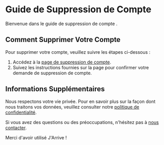 # Guide de Suppression de Compte

Bienvenue dans le guide de suppression de compte .

## Comment Supprimer Votre Compte

Pour supprimer votre compte, veuillez suivre les étapes ci-dessous :

1. Accédez à la [page de suppression de compte](https://github.com/Taxijarrive/R-gles-de-confidentialit-/blob/main/R%C3%A8gles-de-confidentialit%C3%A9.md).
2. Suivez les instructions fournies sur la page pour confirmer votre demande de suppression de compte.

## Informations Supplémentaires

Nous respectons votre vie privée. Pour en savoir plus sur la façon dont nous traitons vos données, veuillez consulter notre [politique de confidentialité](https://github.com/Taxijarrive/R-gles-de-confidentialit-/blob/main/R%C3%A8gles-de-confidentialit%C3%A9.md).

Si vous avez des questions ou des préoccupations, n'hésitez pas à [nous contacter](mailto:jarive057@gmail.com).


Merci d'avoir utilisé J'Arrive !
